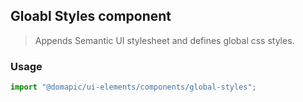 ## Gloabl Styles component

> Appends Semantic UI stylesheet and defines global css styles.

### Usage

```jsx
import "@domapic/ui-elements/components/global-styles";
```
